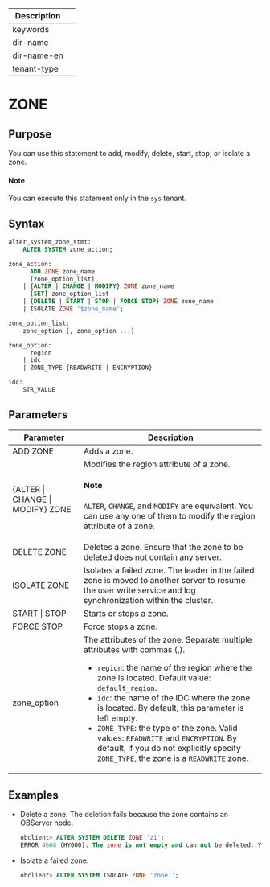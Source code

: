 | Description   |                 |
|---------------|-----------------|
| keywords      |                 |
| dir-name      |                 |
| dir-name-en   |                 |
| tenant-type   |                 |

# ZONE

## Purpose

You can use this statement to add, modify, delete, start, stop, or isolate a zone.

  <main id="notice" type='explain'>
    <h4>Note</h4>
    <p>You can execute this statement only in the <code>sys</code> tenant. </p>
  </main>

## Syntax

```sql
alter_system_zone_stmt:    
    ALTER SYSTEM zone_action;

zone_action:
      ADD ZONE zone_name
      [zone_option_list]
    | {ALTER | CHANGE | MODIFY} ZONE zone_name
      [SET] zone_option_list
    | {DELETE | START | STOP | FORCE STOP} ZONE zone_name
    | ISOLATE ZONE '$zone_name';

zone_option_list:
    zone_option [, zone_option ...]

zone_option:
      region
    | idc
    | ZONE_TYPE {READWRITE | ENCRYPTION}

idc:
    STR_VALUE
```

## Parameters

| **Parameter** | **Description** |
|------------------------|------------------------|
| ADD ZONE | Adds a zone.  |
| {ALTER \| CHANGE \| MODIFY} ZONE | Modifies the region attribute of a zone.  <main id="notice" type='explain'><h4>Note</h4><p><code>ALTER</code>, <code>CHANGE</code>, and <code>MODIFY</code> are equivalent. You can use any one of them to modify the region attribute of a zone. </p></main> |
| DELETE ZONE | Deletes a zone. Ensure that the zone to be deleted does not contain any server.  |
| ISOLATE ZONE | Isolates a failed zone. The leader in the failed zone is moved to another server to resume the user write service and log synchronization within the cluster.  |
| START \| STOP | Starts or stops a zone.  |
| FORCE STOP | Force stops a zone.  |
| zone_option | The attributes of the zone. Separate multiple attributes with commas (,). <ul><li> `region`: the name of the region where the zone is located. Default value: `default_region`. </li>   <li> `idc`: the name of the IDC where the zone is located. By default, this parameter is left empty. </li>   <li> `ZONE_TYPE`: the type of the zone. Valid values: `READWRITE` and `ENCRYPTION`. By default, if you do not explicitly specify `ZONE_TYPE`, the zone is a `READWRITE` zone. </li></ul> |

## Examples

* Delete a zone. The deletion fails because the zone contains an OBServer node.

   ```sql
   obclient> ALTER SYSTEM DELETE ZONE 'z1';
   ERROR 4668 (HY000): The zone is not empty and can not be deleted. You should delete the servers of the zone. There are 1 servers alive and 0 not alive.
   ```

* Isolate a failed zone.

   ```sql
   obclient> ALTER SYSTEM ISOLATE ZONE 'zone1';
   ```